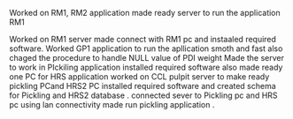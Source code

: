 Worked on RM1, RM2 application  made ready server to run the application RM1 

Worked on RM1 server made connect with RM1 pc and instaaled required software.
Worked GP1 application to run the apllication  smoth and fast also chaged the procedure to handle NULL value of PDI weight
Made the server to work in PIckiling application installed required software also made ready one PC for HRS application 
worked on CCL pulpit server to make ready pickling  PCand HRS2 PC installed required software and created schema for Pickling and HRS2 database .
connected sever to Pickling pc and HRS pc using lan connectivity made run pickling application .
